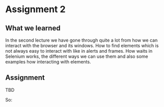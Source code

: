 # Assignment 2 #
## What we learned ##
In the second lecture we have gone through quite a lot from how we can interact with the browser and its windows. How to find elements which is not always easy to interact with like in alerts and frames. How waits in Selenium works, the different ways we can use them and also some examples how interacting with elements.

## Assignment ##
TBD

So:
